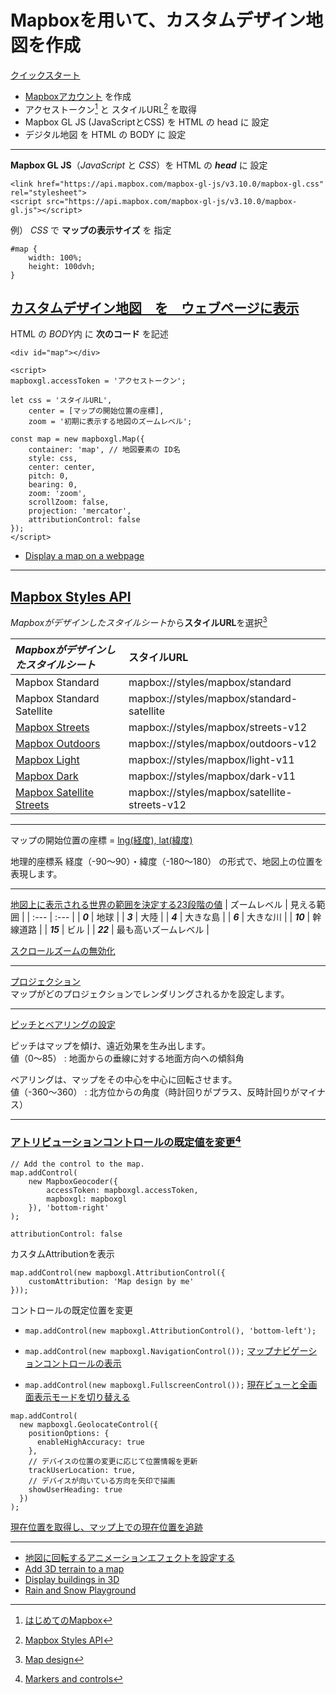 # Mapboxを用いて、カスタムデザイン地図を作成

[クイックスタート](https://docs.mapbox.com/mapbox-gl-js/ja/guides)
* [Mapboxアカウント](https://account.mapbox.com/) を作成
* アクセストークン[^1] と スタイルURL[^2] を取得
* Mapbox GL JS (JavaScriptとCSS) を HTML の head に 設定
* デジタル地図 を HTML の BODY に 設定

[^1]:[はじめてのMapbox](https://docs.mapbox.com/jp/help/getting-started/)
[^2]:[Mapbox Styles API](https://docs.mapbox.com/api/maps/styles/)
___

**Mapbox GL JS**（*JavaScript* と *CSS*）を HTML の ***head*** に 設定
```
<link href="https://api.mapbox.com/mapbox-gl-js/v3.10.0/mapbox-gl.css" rel="stylesheet">
<script src="https://api.mapbox.com/mapbox-gl-js/v3.10.0/mapbox-gl.js"></script>
```

例） *CSS* で **マップの表示サイズ** を 指定
```
#map {
    width: 100%;
    height: 100dvh;
}
```

## [カスタムデザイン地図　を　ウェブページに表示](https://docs.mapbox.com/jp/mapbox-gl-js/example/simple-map/)

HTML の *BODY*内 に **次のコード** を記述
```
<div id="map"></div>

<script>
mapboxgl.accessToken = 'アクセストークン';

let css = 'スタイルURL',
    center = [マップの開始位置の座標],
    zoom = '初期に表示する地図のズームレベル';

const map = new mapboxgl.Map({
    container: 'map', // 地図要素の ID名
    style: css,
    center: center,
    pitch: 0,
    bearing: 0,
    zoom: 'zoom',
    scrollZoom: false,
    projection: 'mercator',
    attributionControl: false
});
</script>
```
* [Display a map on a webpage](https://docs.mapbox.com/mapbox-gl-js/ja/example/simple-map/)
___

## [Mapbox Styles API](https://docs.mapbox.com/api/maps/styles/)
*Mapboxがデザインしたスタイルシート*から**スタイルURL**を選択[^3]

| *Mapboxがデザインしたスタイルシート* | **スタイルURL** |
| :--- | :--- |
| Mapbox Standard | mapbox://styles/mapbox/standard |
| Mapbox Standard Satellite | mapbox://styles/mapbox/standard-satellite |
| [Mapbox Streets](https://www.mapbox.com/maps/streets) | mapbox://styles/mapbox/streets-v12 |
| [Mapbox Outdoors](https://www.mapbox.com/maps/outdoors) | mapbox://styles/mapbox/outdoors-v12 |
| [Mapbox Light](https://www.mapbox.com/maps/light) | mapbox://styles/mapbox/light-v11 |
| [Mapbox Dark](https://www.mapbox.com/maps/dark) | mapbox://styles/mapbox/dark-v11 |
| [Mapbox Satellite Streets](https://www.mapbox.com/maps/satellite) | mapbox://styles/mapbox/satellite-streets-v12 |

[^3]: [Map design](https://docs.mapbox.com/help/getting-started/map-design/) 

***
マップの開始位置の座標 = [lng(経度), lat(緯度)](https://docs.mapbox.com/jp/help/glossary/lat-lon/)

地理的座標系 経度（-90〜90）・緯度（-180〜180） の形式で、地図上の位置を表現します。
___

[地図上に表示される世界の範囲を決定する23段階の値](https://docs.mapbox.com/jp/help/glossary/zoom-level/)
| ズームレベル | 見える範囲 |
| :--- | :--- |
| ***0*** | 地球 |
| ***3*** | 大陸 |
| ***4*** | 大きな島 |
| ***6*** | 大きな川 |
| ***10*** | 幹線道路 |
| ***15*** | ビル |
| ***22*** | 最も高いズームレベル |

[スクロールズームの無効化](https://docs.mapbox.com/jp/mapbox-gl-js/example/disable-scroll-zoom/)
***

[プロジェクション](https://docs.mapbox.com/jp/mapbox-gl-js/style-spec/projection/)  
マップがどのプロジェクションでレンダリングされるかを設定します。
___

[ピッチとベアリングの設定](https://docs.mapbox.com/jp/mapbox-gl-js/example/set-perspective/)

ピッチはマップを傾け、遠近効果を生み出します。  
値（0〜85） : 地面からの垂線に対する地面方向への傾斜角

ベアリングは、マップをその中心を中心に回転させます。  
値（-360〜360） : 北方位からの角度（時計回りがプラス、反時計回りがマイナス）
___

### [アトリビューションコントロールの既定値を変更](https://docs.mapbox.com/mapbox-gl-js/ja/example/attribution-position/)[^4]
[^4]: [Markers and controls](https://docs.mapbox.com/mapbox-gl-js/api/markers/)
```
// Add the control to the map.
map.addControl(
    new MapboxGeocoder({
        accessToken: mapboxgl.accessToken,
        mapboxgl: mapboxgl
    }), 'bottom-right'
);
```

`attributionControl: false`

カスタムAttributionを表示
```
map.addControl(new mapboxgl.AttributionControl({
    customAttribution: 'Map design by me'
}));
```

コントロールの既定位置を変更
* `map.addControl(new mapboxgl.AttributionControl(), 'bottom-left');`

* `map.addControl(new mapboxgl.NavigationControl());`
[マップナビゲーションコントロールの表示](https://docs.mapbox.com/jp/mapbox-gl-js/example/navigation/)

* `map.addControl(new mapboxgl.FullscreenControl());`
[現在ビューと全画面表示モードを切り替える](https://docs.mapbox.com/jp/mapbox-gl-js/example/fullscreen/)

```
map.addControl(
  new mapboxgl.GeolocateControl({
    positionOptions: {
      enableHighAccuracy: true
    },
    // デバイスの位置の変更に応じて位置情報を更新
    trackUserLocation: true,
    // デバイスが向いている方向を矢印で描画
    showUserHeading: true
  })
);
```
[現在位置を取得し、マップ上での現在位置を追跡](https://docs.mapbox.com/jp/mapbox-gl-js/example/locate-user/)

***

* [地図に回転するアニメーションエフェクトを設定する](rotating.js)
* [Add 3D terrain to a map](https://docs.mapbox.com/mapbox-gl-js/ja/example/add-terrain/)
* [Display buildings in 3D](https://docs.mapbox.com/mapbox-gl-js/ja/example/3d-buildings/)
* [Rain and Snow Playground](https://docs.mapbox.com/playground/ja/rain-and-snow/)